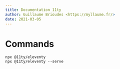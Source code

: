 ```yaml
---
title: Documentation 11ty
author: Guillaume Brioudes <https://myllaume.fr/>
date: 2021-03-05
---
```


# Commands

```
npx @11ty/eleventy
npx @11ty/eleventy --serve
```